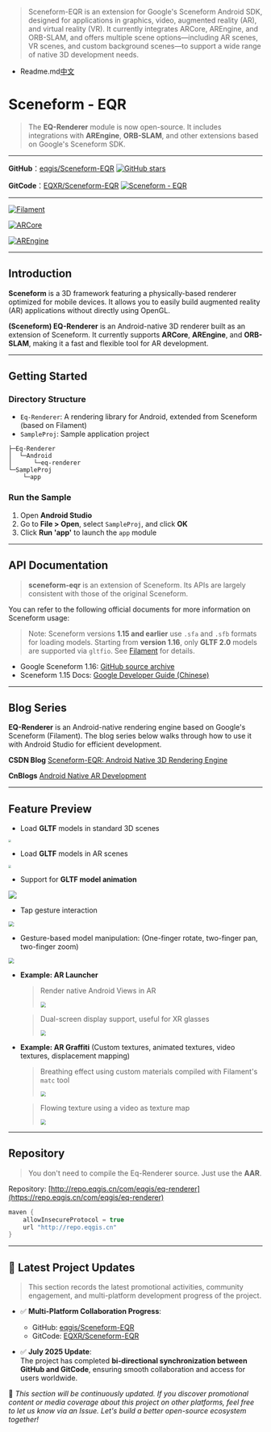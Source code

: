 >Sceneform-EQR is an extension for Google's Sceneform Android SDK, designed for applications in graphics, video, augmented reality (AR), and virtual reality (VR). It currently integrates ARCore, AREngine, and ORB-SLAM, and offers multiple scene options—including AR scenes, VR scenes, and custom background scenes—to support a wide range of native 3D development needs.


- Readme.md[中文](./README_CN.md)

# Sceneform - EQR

> The **EQ-Renderer** module is now open-source. It includes integrations with **AREngine**, **ORB-SLAM**, and other extensions based on Google's Sceneform SDK.

---

**GitHub**：[eqgis/Sceneform-EQR](https://github.com/eqgis/Sceneform-EQR)   [![GitHub stars](https://img.shields.io/github/stars/eqgis/Sceneform-EQR?style=flat-square)](https://github.com/eqgis/Sceneform-EQR)

**GitCode**：[EQXR/Sceneform-EQR](https://gitcode.com/EQXR/Sceneform-EQR)   [![Sceneform - EQR](https://gitcode.com/EQXR/Sceneform-EQR/star/badge.svg)](https://gitcode.com/EQXR/Sceneform-EQR)

---

[![Filament](https://img.shields.io/badge/Filament-v1.53.0-8bb903)](https://github.com/google/filament)

[![ARCore](https://img.shields.io/badge/ARCore-v1.45.0-8bb903)](https://github.com/google-ar/arcore-android-sdk)

[![AREngine](https://img.shields.io/badge/AREngine-v4.0.0.5-8bb903)](https://developer.huawei.com/consumer/cn/doc/graphics-References/ar-engine-java-api-0000001064060313)

---

## Introduction

**Sceneform** is a 3D framework featuring a physically-based renderer optimized for mobile devices. It allows you to easily build augmented reality (AR) applications without directly using OpenGL.

**(Sceneform) EQ-Renderer** is an Android-native 3D renderer built as an extension of Sceneform. It currently supports **ARCore**, **AREngine**, and **ORB-SLAM**, making it a fast and flexible tool for AR development.

---

## Getting Started

### Directory Structure

* `Eq-Renderer`: A rendering library for Android, extended from Sceneform (based on Filament)
* `SampleProj`: Sample application project

```
├─Eq-Renderer
│  └─Android
│      └─eq-renderer
└─SampleProj
    └─app
```

### Run the Sample

1. Open **Android Studio**
2. Go to **File > Open**, select `SampleProj`, and click **OK**
3. Click **Run 'app'** to launch the `app` module

---

## API Documentation

> **sceneform-eqr** is an extension of Sceneform. Its APIs are largely consistent with those of the original Sceneform.

You can refer to the following official documents for more information on Sceneform usage:

> Note:
> Sceneform versions **1.15 and earlier** use `.sfa` and `.sfb` formats for loading models.
> Starting from **version 1.16**, only **GLTF 2.0** models are supported via `gltfio`. See [Filament](https://github.com/google/filament) for details.

* Google Sceneform 1.16: [GitHub source archive](https://github.com/google-ar/sceneform-android-sdk)
* Sceneform 1.15 Docs: [Google Developer Guide (Chinese)](https://developers.google.cn/sceneform/develop/getting-started?hl=zh-cn)

---

## Blog Series

**EQ-Renderer** is an Android-native rendering engine based on Google's Sceneform (Filament). The blog series below walks through how to use it with Android Studio for efficient development.

**CSDN Blog**
[Sceneform-EQR: Android Native 3D Rendering Engine](https://blog.csdn.net/qq_41140324/category_12571725.html)

**CnBlogs**
[Android Native AR Development](https://www.cnblogs.com/eqgis/tag/%E5%AE%89%E5%8D%93%E5%8E%9F%E7%94%9FAR%E5%BC%80%E5%8F%91/)

---

## Feature Preview

* Load **GLTF** models in standard 3D scenes 
<img src="./doc/img/a3.png" style="zoom:33%;" />

* Load **GLTF** models in AR scenes 

<img src="./doc/img/a4.png" style="zoom:33%;" />

* Support for **GLTF model animation**

<img src="./doc/img/g3.gif" style="zoom:100%;" />

* Tap gesture interaction

<img src="./doc/img/a1.gif" style="zoom:67%;" />

* Gesture-based model manipulation:
  (One-finger rotate, two-finger pan, two-finger zoom)
  

<img src="./doc/img/g4.gif" style="zoom:67%;" />

* **Example: AR Launcher**

  > Render native Android Views in AR
  >
  > <img src="./doc/img/g1.gif" style="zoom:67%;" />

  > Dual-screen display support, useful for XR glasses
  >
  > <img src="./doc/img/a2.png" style="zoom:67%;" />

* **Example: AR Graffiti** (Custom textures, animated textures, video textures, displacement mapping)

  > Breathing effect using custom materials compiled with Filament's `matc` tool
  >
  > <img src="./doc/img/g5.gif" style="zoom:67%;" />

  > Flowing texture using a video as texture map
  >
  > <img src="./doc/img/g6.gif" style="zoom:67%;" />

---

## Repository

> You don't need to compile the Eq-Renderer source. Just use the **AAR**.

Repository:
[http://repo.eqgis.cn/com/eqgis/eq-renderer](https://repo.eqgis.cn/com/eqgis/eq-renderer)

```groovy
maven {
    allowInsecureProtocol = true
    url "http://repo.eqgis.cn"
}
```

---

## 📣 Latest Project Updates

> This section records the latest promotional activities, community engagement, and multi-platform development progress of the project.

- ✅ **Multi-Platform Collaboration Progress**:  
  - GitHub: [eqgis/Sceneform-EQR](https://github.com/eqgis/Sceneform-EQR)  
  -  GitCode: [EQXR/Sceneform-EQR](https://gitcode.com/EQXR/Sceneform-EQR)  
  
- ✅ **July 2025 Update**:  
  The project has completed **bi-directional synchronization between GitHub and GitCode**, ensuring smooth collaboration and access for users worldwide.

📌 *This section will be continuously updated. If you discover promotional content or media coverage about this project on other platforms, feel free to let us know via an Issue. Let's build a better open-source ecosystem together!*

